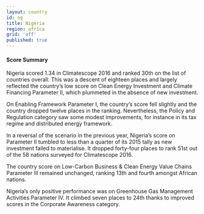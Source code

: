 ```yaml
---
layout: country
id: ng
title: Nigeria
region: africa
grid: 'off'
published: true
---
```




#### Score Summary

Nigeria scored 1.34 in Climatescope 2016 and ranked 30th on the list of countries overall. This was a descent of eighteen places and largely reflected the country’s low score on Clean Energy Investment and Climate Financing Parameter II, which plummeted in the absence of new investment.

On Enabling Framework Parameter I, the country’s score fell slightly and the country dropped twelve places in the ranking. Nevertheless, the Policy and Regulation category saw some modest improvements, for instance in its tax regime and distributed energy framework.

In a reversal of the scenario in the previous year, Nigeria’s score on Parameter II tumbled to less than a quarter of its 2015 tally as new investment failed to materialise. It dropped forty-four places to rank 51st out of the 58 nations surveyed for Climatescope 2016.

The country score on Low-Carbon Business & Clean Energy Value Chains Parameter III remained unchanged, ranking 13th and fourth amongst African nations.

Nigeria’s only positive performance was on Greenhouse Gas Management Activities Parameter IV. It climbed seven places to 24th thanks to improved scores in the Corporate Awareness category.